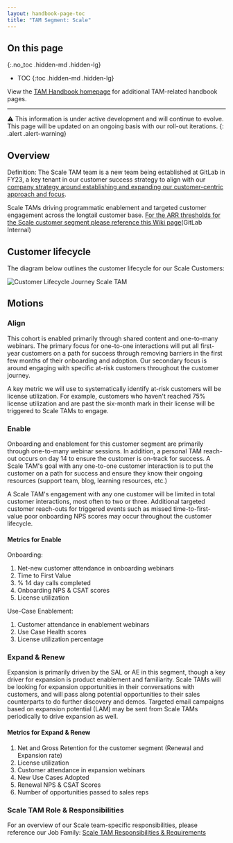 ```yaml
---
layout: handbook-page-toc
title: "TAM Segment: Scale"
---
```

## On this page
{:.no_toc .hidden-md .hidden-lg}

- TOC
{:toc .hidden-md .hidden-lg}

View the [TAM Handbook homepage](/handbook/customer-success/tam/) for additional TAM-related handbook pages.

---

⚠️ This information is under active development and will continue to evolve. This page will be updated on an ongoing basis with our roll-out iterations.
{: .alert .alert-warning}

## Overview

Definition: The Scale TAM team is a new team being established at GitLab in FY23, a key tenant in our customer success strategy to align with our [company strategy around establishing and expanding our customer-centric approach and focus](https://about.gitlab.com/company/strategy/#3-customer-centricity). 

Scale TAMs driving programmatic enablement and targeted customer engagement across the longtail customer base. [For the ARR thresholds for the Scale customer segment please reference this Wiki page](https://gitlab.com/gitlab-com/customer-success/tam/-/wikis/Segments)(GitLab Internal)

## Customer lifecycle

The diagram below outlines the customer lifecycle for our Scale Customers:

![Customer Lifecycle Journey Scale TAM](/images/handbook/customer-success/Customer_Lifecycle_Journey_Scale_Tam.png)

## Motions

### Align

This cohort is enabled primarily through shared content and one-to-many webinars. The primary focus for one-to-one interactions will put all first-year customers on a path for success through removing barriers in the first few months of their onboarding and adoption. Our secondary focus is around engaging with specific at-risk customers throughout the customer journey. 

A key metric we will use to systematically identify at-risk customers will be license utilization. For example, customers who haven't reached 75% license utilization and are past the six-month mark in their license will be triggered to Scale TAMs to engage. 

### Enable

Onboarding and enablement for this customer segment are primarily through one-to-many webinar sessions. In addition, a personal TAM reach-out occurs on day 14 to ensure the customer is on-track for success. A Scale TAM's goal with any one-to-one customer interaction is to put the customer on a path for success and ensure they know their ongoing resources (support team, blog, learning resources, etc.) 

A Scale TAM's engagement with any one customer will be limited in total customer interactions, most often to two or three. Additional targeted customer reach-outs for triggered events such as missed time-to-first-value poor onboarding NPS scores may occur throughout the customer lifecycle.

#### Metrics for Enable

Onboarding:

1. Net-new customer attendance in onboarding webinars
1. Time to First Value
1. % 14 day calls completed
1. Onboarding NPS & CSAT scores
1. License utilization

Use-Case Enablement:

1. Customer attendance in enablement webinars
1. Use Case Health scores
1. License utilization percentage 

### Expand & Renew

Expansion is primarily driven by the SAL or AE in this segment, though a key driver for expansion is product enablement and familiarity. Scale TAMs will be looking for expansion opportunities in their conversations with customers, and will pass along potential opportunities to their sales counterparts to do further discovery and demos. Targeted email campaigns based on expansion potential (LAM) may be sent from Scale TAMs periodically to drive expansion as well. 

#### Metrics for Expand & Renew

1. Net and Gross Retention for the customer segment (Renewal and Expansion rate)
1. License utilization
1. Customer attendance in expansion webinars
1. New Use Cases Adopted
1. Renewal NPS & CSAT Scores
1. Number of opportunities passed to sales reps

### Scale TAM Role & Responsibilities 

For an overview of our Scale team-specific responsibilities, please reference our Job Family: [Scale TAM Responsibilities & Requirements](https://about.gitlab.com/job-families/sales/technical-account-manager/#scale)
